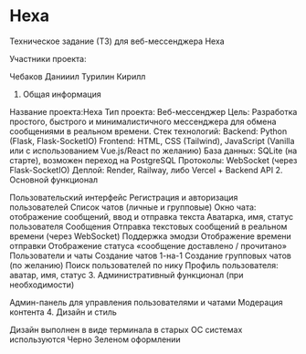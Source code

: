 # Hexa
Техническое задание (ТЗ) для веб-мессенджера Hexa

Участники проекта:

Чебаков Данииил
Турилин Кирилл
1. Общая информация

Название проекта:Hexa
Тип проекта: Веб-мессенджер
Цель: Разработка простого, быстрого и минималистичного мессенджера для обмена сообщениями в реальном времени.
Стек технологий:
Backend: Python (Flask, Flask-SocketIO)
Frontend: HTML, CSS (Tailwind), JavaScript (Vanilla или с использованием Vue.js/React по желанию)
База данных: SQLite (на старте), возможен переход на PostgreSQL
Протоколы: WebSocket (через Flask-SocketIO)
Деплой: Render, Railway, либо Vercel + Backend API
2. Основной функционал

Пользовательский интерфейс
Регистрация и авторизация пользователей
Список чатов (личные и групповые)
Окно чата: отображение сообщений, ввод и отправка текста
Аватарка, имя, статус пользователя
Сообщения
Отправка текстовых сообщений в реальном времени (через WebSocket)
Поддержка эмодзи
Отображение времени отправки
Отображение статуса «сообщение доставлено / прочитано»
Пользователи и чаты
Создание чатов 1-на-1
Создание групповых чатов (по желанию)
Поиск пользователей по нику
Профиль пользователя: аватар, имя, статус
3. Административный функционал (при необходимости)

Админ-панель для управления пользователями и чатами
Модерация контента
4. Дизайн и стиль

Дизайн выполнен в виде терминала в старых OC системах
используются Черно Зеленом оформлении
